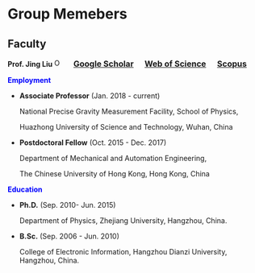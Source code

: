 # **Group Memebers**

## **Faculty**

**Prof. Jing Liu** <a href="https://orcid.org/0000-0001-9944-4493"><img alt="ORCID logo" src="https://info.orcid.org/wp-content/uploads/2019/11/orcid_16x16.png" width="16" height="16" /></a> &emsp;
[**<font size=3>Google Scholar</font>**](https://scholar.google.com/citations?hl=en&user=HHyXi-8AAAAJ) &emsp; 
[**<font size=3>Web of Science</font>**](https://webofscience.clarivate.cn/wos/author/record/H-2632-2012) &emsp; 
[**<font size=3>Scopus</font>**](https://www.scopus.com/authid/detail.uri?authorId=55888785500)

**<font color="Blue">Employment</font>**

-   **Associate Professor** (Jan. 2018 - current)

    National Precise Gravity Measurement Facility, School of Physics, 

    Huazhong University of Science and Technology, Wuhan, China

-   **Postdoctoral Fellow** (Oct. 2015 - Dec. 2017) 

    Department of Mechanical and Automation Engineering,

    The Chinese University of Hong Kong, Hong Kong, China

**<font color="Blue">Education</font>**

-   **Ph.D.** (Sep. 2010- Jun. 2015)

    Department of Physics, Zhejiang University, Hangzhou, China. 

-   **B.Sc.** (Sep. 2006 - Jun. 2010)

    College of Electronic Information, Hangzhou Dianzi University, Hangzhou, China.

